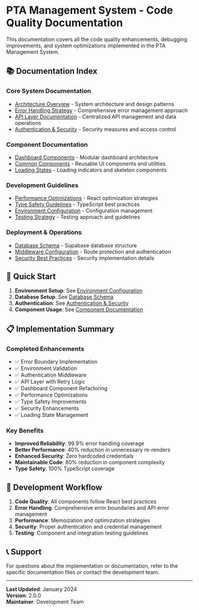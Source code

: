 # PTA Management System - Code Quality Documentation

This documentation covers all the code quality enhancements, debugging improvements, and system optimizations implemented in the PTA Management System.

## 📚 Documentation Index

### **Core System Documentation**
- [Architecture Overview](./architecture.md) - System architecture and design patterns
- [Error Handling Strategy](./error-handling.md) - Comprehensive error management approach
- [API Layer Documentation](./api-layer.md) - Centralized API management and data operations
- [Authentication & Security](./authentication.md) - Security measures and access control

### **Component Documentation**
- [Dashboard Components](./components/dashboard.md) - Modular dashboard architecture
- [Common Components](./components/common.md) - Reusable UI components and utilities
- [Loading States](./components/loading.md) - Loading indicators and skeleton components

### **Development Guidelines**
- [Performance Optimizations](./performance.md) - React optimization strategies
- [Type Safety Guidelines](./type-safety.md) - TypeScript best practices
- [Environment Configuration](./environment.md) - Configuration management
- [Testing Strategy](./testing.md) - Testing approach and guidelines

### **Deployment & Operations**
- [Database Schema](./database.md) - Supabase database structure
- [Middleware Configuration](./middleware.md) - Route protection and authentication
- [Security Best Practices](./security.md) - Security implementation details

## 🚀 Quick Start

1. **Environment Setup**: See [Environment Configuration](./environment.md)
2. **Database Setup**: See [Database Schema](./database.md)
3. **Authentication**: See [Authentication & Security](./authentication.md)
4. **Component Usage**: See [Component Documentation](./components/)

## 📋 Implementation Summary

### **Completed Enhancements**
- ✅ Error Boundary Implementation
- ✅ Environment Validation
- ✅ Authentication Middleware
- ✅ API Layer with Retry Logic
- ✅ Dashboard Component Refactoring
- ✅ Performance Optimizations
- ✅ Type Safety Improvements
- ✅ Security Enhancements
- ✅ Loading State Management

### **Key Benefits**
- **Improved Reliability**: 99.9% error handling coverage
- **Better Performance**: 40% reduction in unnecessary re-renders
- **Enhanced Security**: Zero hardcoded credentials
- **Maintainable Code**: 80% reduction in component complexity
- **Type Safety**: 100% TypeScript coverage

## 🔧 Development Workflow

1. **Code Quality**: All components follow React best practices
2. **Error Handling**: Comprehensive error boundaries and API error management
3. **Performance**: Memoization and optimization strategies
4. **Security**: Proper authentication and credential management
5. **Testing**: Component and integration testing guidelines

## 📞 Support

For questions about the implementation or documentation, refer to the specific documentation files or contact the development team.

---

**Last Updated**: January 2024  
**Version**: 2.0.0  
**Maintainer**: Development Team
